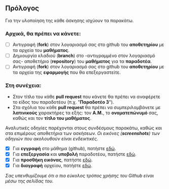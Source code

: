 ## Πρόλογος
Για την υλοποίηση της κάθε άσκησης ισχύουν τα παρακάτω.
### Αρχικά, θα πρέπει να κάνετε:
- [ ] Αντιγραφή (**fork**) στον λογαριασμό σας στο github του **αποθετηρίου** με τα αρχεία του **μαθήματος**.
- [ ] Δημιουργία κλαδιού (**branch**) στο -αντιγραμμένο στον λογαριασμό σας- αποθετήριο (**repository**) του **μαθήματος** για τα **παραδοτέα**.
- [ ] Αντιγραφή (**fork**) στον λογαριασμό σας στο github του **αποθετηρίου** με τα αρχεία της **εφαρμογής** που θα επεξεργαστείτε.

### Στη συνέχεια:
* Στον τίτλο του κάθε **pull request** που κάνετε θα πρέπει να αναφέρετε το είδος του παραδοτέου (π.χ. "**Παραδοτέο 3**").
* Στα σχόλια του κάθε **pull request** θα πρέπει να συμπεριλαμβάνετε με **λατινικούς** χαρακτήρες τα εξής: τον **Α.Μ.**, το **ονοματεπώνυμό** σας, καθώς και τον **τίτλο του μαθήματος**.

Αναλυτικές οδηγίες παρέχονται στους συνδέσμους παρακάτω, καθώς και στα επιμέρους αποθετήρια των ασκήσεων.
*Οι εικόνες (**screenshots**) των οδηγιών που ακολουθούν είναι ενδεικτικές.*

- [x] Για **εγγραφή** στο μάθημα (github), πατήστε [εδώ](https://github.com/courses-ionio/register/blob/master/registration.md).
- [x] Για **επεξεργασία** και **υποβολή** παραδοτέου, πατήστε [εδώ](https://github.com/courses-ionio/register/blob/master/productsubmit.md).
- [x] Για **προσθήκη εικόνας**, πατήστε [εδώ](https://github.com/courses-ionio/register/blob/master/insertimage.md).
- [x] Για **διαγραφή** αρχείου, πατήστε [εδώ](https://github.com/courses-ionio/register/blob/master/delete.md).

*Σας υπενθυμίζουμε ότι ο πιο εύκολος τρόπος χρήσης του Github είναι μέσω της σελίδας του.*
